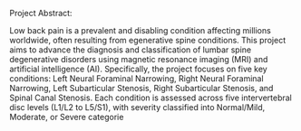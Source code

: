 Project Abstract:

Low back pain is a prevalent and disabling condition affecting millions worldwide, often resulting from egenerative spine conditions. This project aims to advance the diagnosis and classification of lumbar spine degenerative disorders using magnetic resonance imaging (MRI) and artificial intelligence (AI). Specifically, the project focuses on five key conditions: Left Neural Foraminal Narrowing, Right Neural Foraminal Narrowing, Left Subarticular Stenosis, Right Subarticular Stenosis, and Spinal Canal Stenosis. Each condition is assessed across five intervertebral disc levels (L1/L2 to L5/S1), with severity classified into Normal/Mild, Moderate, or Severe categorie
